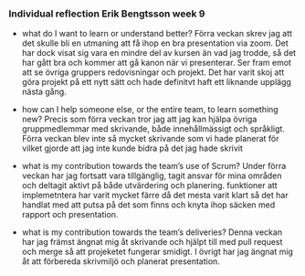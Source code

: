 ### Individual reflection Erik Bengtsson week 9

- what do I want to learn or understand better?
Förra veckan skrev jag att det skulle bli en utmaning att få ihop en bra presentation via zoom. Det har dock visat sig vara en mindre del av kursen än vad jag trodde, så det har gått bra och kommer att gå kanon när vi presenterar. Ser fram emot att se övriga gruppers redovisningar och projekt. Det har varit skoj att göra projekt på ett nytt sätt och hade definitvt haft ett liknande upplägg nästa gång. 

- how can I help someone else, or the entire team, to learn something new?
Precis som förra veckan tror jag att jag kan hjälpa övriga gruppmedlemmar med skrivande, både innehållmässigt och språkligt. Förra veckan blev inte så mycket skrivande som vi hade planerat för vilket gjorde att jag inte kunde bidra på det jag hade skrivit

- what is my contribution towards the team’s use of Scrum?
Under förra veckan har jag fortsatt vara tillgänglig, tagit ansvar för mina områden och deltagit aktivt på både utvärdering och planering. funktioner att implemetntera har varit mycket färre då det mesta varit klart så det har handlat med att putsa på det som finns och knyta ihop säcken med rapport och presentation. 

- what is my contribution towards the team’s deliveries?
Denna veckan har jag främst ängnat mig åt skrivande och hjälpt till med pull request och merge så att projeketet fungerar smidigt. I övrigt har jag ängnat mig åt att förbereda skrivmiljö och planerat presentation.
